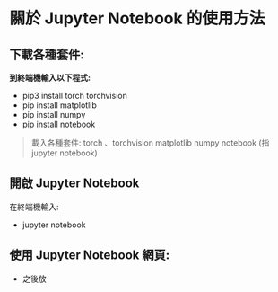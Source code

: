 # 關於 Jupyter Notebook 的使用方法
## 下載各種套件:
<b> 到終端機輸入以下程式: </b>
- pip3 install torch torchvision
- pip install matplotlib
- pip install numpy
- pip install notebook

> 載入各種套件:
> torch 、torchvision
> matplotlib
> numpy
> notebook (指jupyter notebook)

## 開啟 Jupyter Notebook

在終端機輸入:
- jupyter notebook

## 使用 Jupyter Notebook 網頁:
- 之後放
